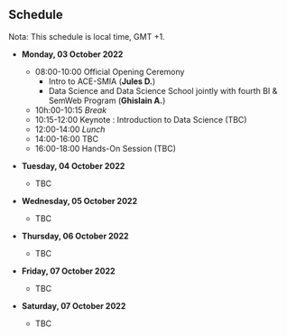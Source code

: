 
## Schedule
Nota: This schedule is local time, GMT +1. 

- **Monday, 03 October 2022**
  - 08:00-10:00 Official Opening Ceremony
    - Intro to ACE-SMIA (**Jules D.**)
    - Data Science and Data Science School jointly with fourth  BI & SemWeb Program (**Ghislain A.**)
  - 10h:00-10:15 *Break*
  - 10:15-12:00 Keynote : Introduction to Data Science (TBC)
  - 12:00-14:00 *Lunch*
  - 14:00-16:00 TBC
  - 16:00-18:00 Hands-On Session (TBC)

- **Tuesday, 04 October 2022**
  - TBC
  
- **Wednesday, 05 October 2022**
  - TBC
- **Thursday, 06 October 2022**
  - TBC
- **Friday, 07 October 2022**
  - TBC
-  **Saturday, 07 October 2022**
   -  TBC
